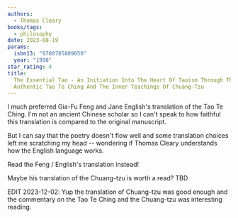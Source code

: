 ```yaml
---
authors:
  - Thomas Cleary
books/tags:
  - philosophy
date: 2023-08-19
params:
  isbn13: "9780785809050"
  year: "1998"
star_rating: 4
title:
  The Essential Tao - An Initiation Into The Heart Of Taoism Through The
  Authentic Tao Te Ching And The Inner Teachings Of Chuang-Tzu
---
```


I much preferred Gia-Fu Feng and Jane English's translation of the Tao Te Ching.
I'm not an ancient Chinese scholar so I can't speak to how faithful this
translation is compared to the original manuscript.

But I can say that the poetry doesn't flow well and some translation choices
left me scratching my head -- wondering if Thomas Cleary understands how the
English language works.

<!--more-->

Read the Feng / English's translation instead!

Maybe his translation of the Chuang-tzu is worth a read? TBD

EDIT 2023-12-02: Yup the translation of Chuang-tzu was good enough and the
commentary on the Tao Te Ching and the Chuang-tzu was interesting reading.

